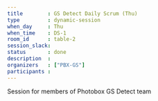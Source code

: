 ```yaml
---
title        : GS Detect Daily Scrum (Thu)
type         : dynamic-session
when_day     : Thu
when_time    : DS-1
room_id      : table-2
session_slack: 
status       : done
description  :
organizers   : ["PBX-GS"]
participants :
---
```



Session for members of Photobox GS Detect team
